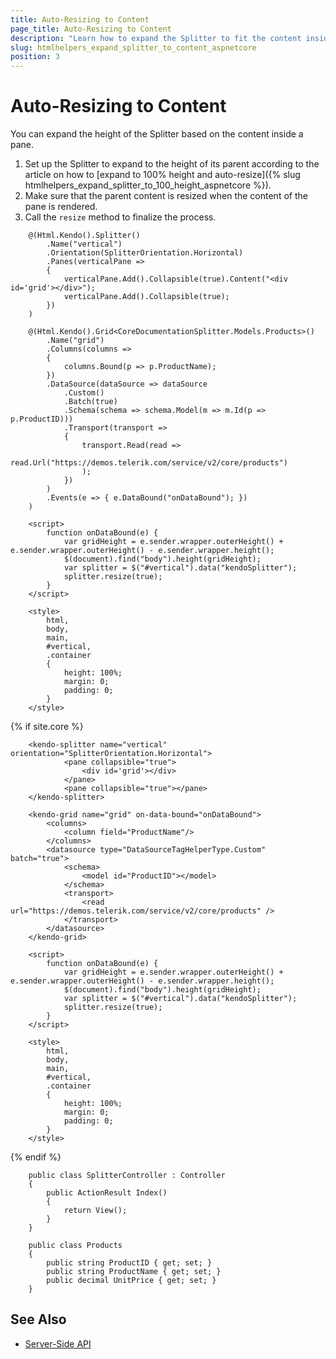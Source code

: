 ```yaml
---
title: Auto-Resizing to Content
page_title: Auto-Resizing to Content
description: "Learn how to expand the Splitter to fit the content inside it using the Telerik UI Splitter component for {{ site.framework }}."
slug: htmlhelpers_expand_splitter_to_content_aspnetcore
position: 3
---
```


# Auto-Resizing to Content

You can expand the height of the Splitter based on the content inside a pane.

1. Set up the Splitter to expand to the height of its parent according to the article on how to [expand to 100% height and auto-resize]({% slug htmlhelpers_expand_splitter_to_100_height_aspnetcore %}).
2. Make sure that the parent content is resized when the content of the pane is rendered.
3. Call the `resize` method to finalize the process.

```HtmlHelper
    @(Html.Kendo().Splitter()
        .Name("vertical")
        .Orientation(SplitterOrientation.Horizontal)
        .Panes(verticalPane =>
        {
            verticalPane.Add().Collapsible(true).Content("<div id='grid'></div>");
            verticalPane.Add().Collapsible(true);
        })
    )

    @(Html.Kendo().Grid<CoreDocumentationSplitter.Models.Products>()
        .Name("grid")
        .Columns(columns =>
        {
            columns.Bound(p => p.ProductName);
        })
        .DataSource(dataSource => dataSource
            .Custom()
            .Batch(true)
            .Schema(schema => schema.Model(m => m.Id(p => p.ProductID)))
            .Transport(transport =>
            {
                transport.Read(read =>
                   read.Url("https://demos.telerik.com/service/v2/core/products")
                );
            })
        )
        .Events(e => { e.DataBound("onDataBound"); })
    )

    <script>
        function onDataBound(e) {
            var gridHeight = e.sender.wrapper.outerHeight() + e.sender.wrapper.outerHeight() - e.sender.wrapper.height();
            $(document).find("body").height(gridHeight);
            var splitter = $("#vertical").data("kendoSplitter");
            splitter.resize(true);
        }
    </script>

    <style>
        html,
        body,
        main,
        #vertical,
        .container
        {
            height: 100%;
            margin: 0;
            padding: 0;
        }
    </style>
```
{% if site.core %}
```TagHelper
    <kendo-splitter name="vertical" orientation="SplitterOrientation.Horizontal">
            <pane collapsible="true">
                <div id='grid'></div>
            </pane>
            <pane collapsible="true"></pane>
    </kendo-splitter>

    <kendo-grid name="grid" on-data-bound="onDataBound">
        <columns>
            <column field="ProductName"/>
        </columns>
        <datasource type="DataSourceTagHelperType.Custom" batch="true">
            <schema>
                <model id="ProductID"></model>
            </schema>
            <transport>
                <read url="https://demos.telerik.com/service/v2/core/products" />
            </transport>
        </datasource>
    </kendo-grid>

    <script>
        function onDataBound(e) {
            var gridHeight = e.sender.wrapper.outerHeight() + e.sender.wrapper.outerHeight() - e.sender.wrapper.height();
            $(document).find("body").height(gridHeight);
            var splitter = $("#vertical").data("kendoSplitter");
            splitter.resize(true);
        }
    </script>

    <style>
        html,
        body,
        main,
        #vertical,
        .container
        {
            height: 100%;
            margin: 0;
            padding: 0;
        }
    </style>

```
{% endif %}
```Controller
    public class SplitterController : Controller
    {
        public ActionResult Index()
        {
            return View();
        }
    }
```
```Model
    public class Products
    {
        public string ProductID { get; set; }
        public string ProductName { get; set; }
        public decimal UnitPrice { get; set; }
    }
```

## See Also

* [Server-Side API](/api/splitter)
